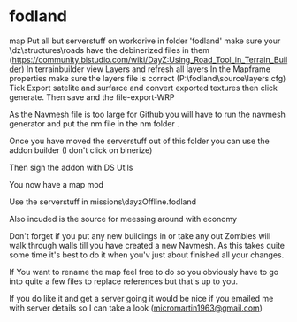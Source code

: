 # fodland
map
Put all but serverstuff on workdrive in folder 'fodland'
make sure your \dz\structures\roads have the debinerized files in them (https://community.bistudio.com/wiki/DayZ:Using_Road_Tool_in_Terrain_Builder)
In terrainbuilder view Layers and refresh all layers 
In the Mapframe properties make sure the layers file is correct (P:\fodland\source\layers.cfg)
Tick Export satelite and surfarce and convert exported textures then click generate.
Then save and the file-export-WRP


As the Navmesh file is too large for Github you will have to run the navmesh generator and put the nm file in the nm folder .

Once you have moved the serverstuff out of this folder you can use the addon builder (I don't click on binerize)

Then sign the addon with DS Utils

You now have a map mod

Use the serverstuff in missions\dayzOffline.fodland

Also incuded is the source for meessing around with economy

Don't forget if you put any new buildings in or take any out Zombies will walk through walls till you have created a new Navmesh.
As this takes quite some time it's best to do it when you'v just about finished all your changes.

If You want to rename the map feel free to do so you obviously have to go into quite a few files to replace references but that's up to you.

If you do like it and get a server going it would be nice if you emailed me with server details so I can take a look (micromartin1963@gmail.com)


